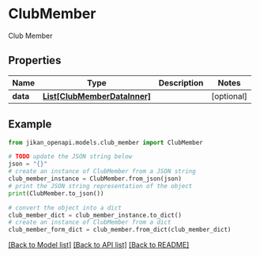 # ClubMember

Club Member

## Properties

Name | Type | Description | Notes
------------ | ------------- | ------------- | -------------
**data** | [**List[ClubMemberDataInner]**](ClubMemberDataInner.md) |  | [optional] 

## Example

```python
from jikan_openapi.models.club_member import ClubMember

# TODO update the JSON string below
json = "{}"
# create an instance of ClubMember from a JSON string
club_member_instance = ClubMember.from_json(json)
# print the JSON string representation of the object
print(ClubMember.to_json())

# convert the object into a dict
club_member_dict = club_member_instance.to_dict()
# create an instance of ClubMember from a dict
club_member_form_dict = club_member.from_dict(club_member_dict)
```
[[Back to Model list]](../README.md#documentation-for-models) [[Back to API list]](../README.md#documentation-for-api-endpoints) [[Back to README]](../README.md)


